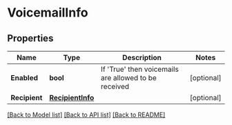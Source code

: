 # VoicemailInfo

## Properties
Name | Type | Description | Notes
------------ | ------------- | ------------- | -------------
**Enabled** | **bool** | If &#39;True&#39; then voicemails are allowed to be received | [optional] 
**Recipient** | [**RecipientInfo**](RecipientInfo.md) |  | [optional] 

[[Back to Model list]](../README.md#documentation-for-models) [[Back to API list]](../README.md#documentation-for-api-endpoints) [[Back to README]](../README.md)


